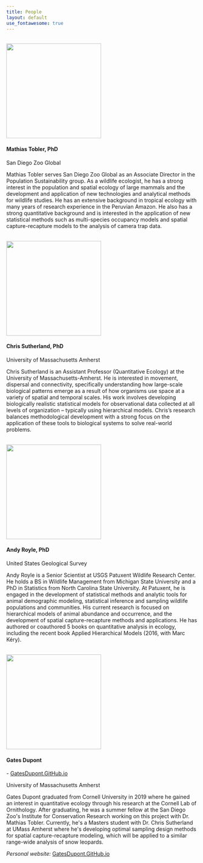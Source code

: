 ```yaml
---
title: People
layout: default
use_fontawesome: true
---
```

<br>
<div class="row content-row">
<div class="col-12 col-sm-4 image-wrapper">
    <img src="{{ site.baseurl }}/images/people/MathiasTobler.jpg" width="250">
</div>
<div class="col-12 col-sm-8">
    <h4>Mathias Tobler, PhD</h4>
    <p class="italic">San Diego Zoo Global</p>
    <p>Mathias Tobler serves San Diego Zoo Global as an Associate Director in the Population Sustainability group. As a wildlife ecologist, he has a strong interest in the population and spatial ecology of large mammals and the development and application of new technologies and analytical methods for wildlife studies. He has an extensive background in tropical ecology with many years of research experience in the Peruvian Amazon. He also has a strong quantitative background and is interested in the application of new statistical methods such as multi-species occupancy models and spatial capture-recapture models to the analysis of camera trap data.</p>
</div>
</div>

<br>
<div class="row content-row">
<div class="col-12 col-sm-4 image-wrapper">
    <img src="{{ site.baseurl }}/images/people/ChrisSutherland.png" width="250">
</div>
<div class="col-12 col-sm-8">
    <h4>Chris Sutherland, PhD</h4>
    <p class="italic">University of Massachusetts Amherst</p>
    <p>Chris Sutherland is an Assistant Professor (Quantitative Ecology) at the University of Massachusetts-Amherst. He is interested in movement, dispersal and connectivity, specifically understanding how large-scale biological patterns emerge as a result of how organisms use space at a variety of spatial and temporal scales. His work involves developing biologically realistic statistical models for observational data collected at all levels of organization – typically using hierarchical models. Chris’s research balances methodological development with a strong focus on the application of these tools to biological systems to solve real-world problems. </p>
</div>
</div>

<br>
<div class="row content-row">
<div class="col-12 col-sm-4 image-wrapper">
    <img src="{{ site.baseurl }}/images/people/AndyRoyle.jpg" width="250">
</div>
<div class="col-12 col-sm-8">
    <h4>Andy Royle, PhD</h4>
    <p class="italic">United States Geological Survey</p>
    <p>Andy Royle is a Senior Scientist at USGS Patuxent Wildlife Research Center.  He holds a BS in Wildlife Management from Michigan State University and a PhD in Statistics from North Carolina State University. At Patuxent, he is engaged in the development of statistical methods and analytic tools for animal demographic modeling, statistical inference and sampling wildlife populations and communities. His current research is focused on hierarchical models of animal abundance and occurrence, and the development of spatial capture-recapture methods and applications. He has authored or coauthored 5 books on quantitative analysis in ecology, including the recent book Applied Hierarchical Models (2016, with Marc Kéry).</p>
</div>
</div>

<br>
<div class="row content-row">
<div class="col-12 col-sm-4 image-wrapper">
    <img src="{{ site.baseurl }}/images/people/GatesDupont.jpg" width="250">
</div>
<div class="col-12 col-sm-8">
    <p><h4>Gates Dupont</h4> - <a href = "http://gatesdupont.github.io">GatesDupont.GitHub.io</a></p>
    <p class="italic">University of Massachusetts Amherst</p>
    <p>Gates Dupont graduated from Cornell University in 2019 where he gained an interest in quantitative ecology through his research at the Cornell Lab of Ornithology. After graduating, he was a summer fellow at the San Diego Zoo's Institute for Conservation Research working on this project with Dr. Mathias Tobler. Currently, he's a Masters student with Dr. Chris Sutherland at UMass Amherst where he's developing optimal sampling design methods for spatial capture-recapture modeling, which will be applied to a similar range-wide analysis of snow leopards.</p>
    <p>
        <i>Personal website:</i> <a href = "http://gatesdupont.github.io">GatesDupont.GitHub.io</a>
    </p>
</div>
</div>
